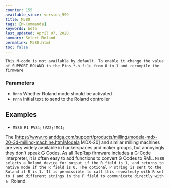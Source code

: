```yaml
---
counter: 155
available_since: version_999
title: M580
tags: [M-Commands] 
keywords: beta 
last_updated: April 07, 2020 
summary: Select Roland 
permalink: M580.html
toc: false 
---
```



` This M-code is not available by default. To enable it change the value of SUPPORT_ROLAND in the Pins_*.h file from 0 to 1 and recompile the firmware `

### Parameters

* `Rnnn` Whether Roland mode should be activated
* `Pnnn` Initial text to send to the Roland controller

## Examples

* ` M580 R1 PVS4;!VZ2;!MC1; ` 

The [https://www.rolanddga.com/support/products/milling/modela-mdx-20-3d-milling-machine.htm|Modela MDX-20] and similar milling machines are very widely available in hackerspaces and maker groups, but annoyingly they don't speak G Codes. As all RepRap firmware includes a G-Code interpreter, it is often easy to add functions to convert G Codes to RML. ` M580 selects a Roland device for output if the R field is 1, and returns to native mode if the R field is 0. The optional P string is sent to the Roland if R is 1. It is permissible to call this repeatedly with R set to 1 and different strings in the P field to communicate directly with a  ` Roland.

